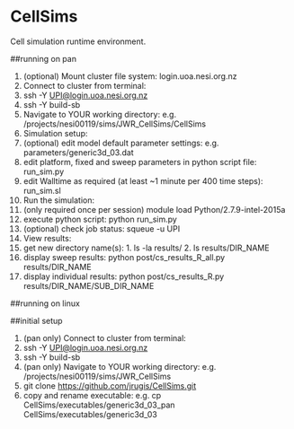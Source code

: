 # CellSims
Cell simulation runtime environment.

##running on pan
1. (optional) Mount cluster file system: login.uoa.nesi.org.nz
2. Connect to cluster from terminal:
  1. ssh -Y UPI@login.uoa.nesi.org.nz
  2. ssh -Y build-sb
3. Navigate to YOUR working directory: e.g. /projects/nesi00119/sims/JWR_CellSims/CellSims
4. Simulation setup:
  1. (optional) edit model default parameter settings: e.g. parameters/generic3d_03.dat 
  2. edit platform, fixed and sweep parameters in python script file: run_sim.py
  3. edit Walltime as required (at least ~1 minute per 400 time steps): run_sim.sl
5. Run the simulation:
  1. (only required once per session) module load Python/2.7.9-intel-2015a 
  2. execute python script: python run_sim.py
  3. (optional) check job status: squeue -u UPI
6. View results:
  1. get new directory name(s):
    1. ls -la results/
    2. ls results/DIR_NAME
  2. display sweep results: python post/cs_results_R_all.py results/DIR_NAME
  3. display individual results: python post/cs_results_R.py results/DIR_NAME/SUB_DIR_NAME

##running on linux

##initial setup
1. (pan only) Connect to cluster from terminal:
  1. ssh -Y UPI@login.uoa.nesi.org.nz
  2. ssh -Y build-sb
2. (pan only) Navigate to YOUR working directory: e.g. /projects/nesi00119/sims/JWR_CellSims
3. git clone https://github.com/jrugis/CellSims.git
4. copy and rename executable: e.g. cp CellSims/executables/generic3d_03_pan CellSims/executables/generic3d_03

